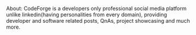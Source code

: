 About: CodeForge is a developers only professional social media platform unlike linkedin(having personalities from every domain), providing developer and software related posts, QnAs, project showcasing and much more.
